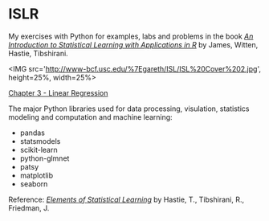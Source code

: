 # ISLR

My exercises with Python for examples, labs and problems in the book <A target="_blank" href='http://www-bcf.usc.edu/%7Egareth/ISL/index.html'><I>An Introduction to Statistical Learning with Applications in R</I></A> by James, Witten, Hastie, Tibshirani.<P>

<IMG src='http://www-bcf.usc.edu/%7Egareth/ISL/ISL%20Cover%202.jpg', height=25%, width=25%> <P>

<A href=''>Chapter 3 - Linear Regression</A><BR>

The major Python libraries used for data processing, visulation, statistics modeling and computation and machine learning:
<UL>
<LI>pandas
<LI>statsmodels
<LI>scikit-learn
<LI>python-glmnet
<LI>patsy
<LI>matplotlib
<LI>seaborn
</UL>

Reference: <A target="_blank" href='http://statweb.stanford.edu/~tibs/ElemStatLearn/'><I>Elements of Statistical Learning</I></A> by Hastie, T., Tibshirani, R., Friedman, J. <P>
